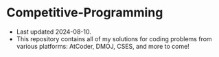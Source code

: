 # Competitive-Programming
- Last updated 2024-08-10.
- This repository contains all of my solutions for coding problems from various platforms: AtCoder, DMOJ, CSES, and more to come!
